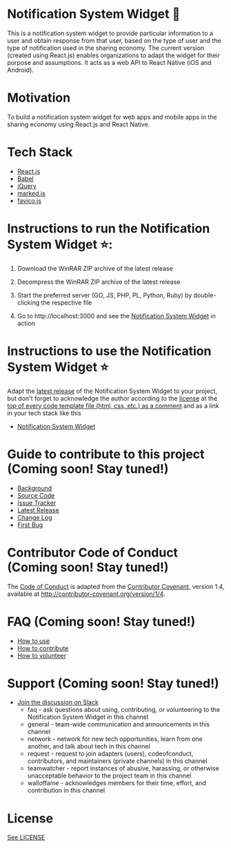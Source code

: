 # Notification System Widget :loudspeaker: 
This is a notification system widget to provide particular information to a user and obtain response from that user, based on the type of user and the type of notification used in the sharing economy. The current version (created using React.js) enables organizations to adapt the widget for their purpose and assumptions. It acts as a web API to React Native (iOS and Android).   

# Motivation
To build a notification system widget for web apps and mobile apps in the sharing economy using React.js and React Native.

# Tech Stack

* [React.js](https://facebook.github.io/react/)
* [Babel](https://babeljs.io/)
* [jQuery](http://jquery.com/)
* [marked.js](http://www.javascriptoo.com/marked)
* [favico.js](http://lab.ejci.net/favico.js/)

# Instructions to run the Notification System Widget :star::

1) Download the WinRAR ZIP archive of the latest release

2) Decompress the WinRAR ZIP archive of the latest release

3) Start the preferred server (GO, JS, PHP, PL, Python, Ruby) by double-clicking the respective file

4) Go to http://localhost:3000 and see the [Notification System Widget](https://drive.google.com/file/d/0B3o-a_7h0VNMQXd2VmpjOThJcWc/view?usp=sharing) in action 

# Instructions to use the Notification System Widget :star:

Adapt the [latest release](https://github.com/Forte-Consultancy-Services/Notification-System-Widget/releases/tag/v1.0) of the Notification System Widget to your project, but don't forget to acknowledge the author according to the [license](https://github.com/Forte-Consultancy-Services/Notification-System-Widget/blob/master/LICENSE.md) at the [top of every code template file (html, css, etc.) as a comment](https://github.com/Forte-Consultancy-Services/Notification-System-Widget/blob/master/How-To-Use.md) and as a link in your tech stack like this

* [Notification System Widget](https://github.com/Forte-Consultancy-Services/Notification-System-Widget)

# Guide to contribute to this project (Coming soon! Stay tuned!)

* [Background](https://drive.google.com/file/d/0B3o-a_7h0VNMamRKaTZ0TXhkd28/view?usp=sharing)
* [Source Code](https://github.com/Forte-Consultancy-Services/Notification-System-Widget/blob/master/index.html)
* [Issue Tracker](https://github.com/Forte-Consultancy-Services/Notification-System-Widget/issues)
* [Latest Release](https://github.com/Forte-Consultancy-Services/Notification-System-Widget/releases/tag/v1.0)
* [Change Log](https://github.com/Forte-Consultancy-Services/Notification-System-Widget/compare/v1.0...master)
* [First Bug]()

# Contributor Code of Conduct (Coming soon! Stay tuned!)

The [Code of Conduct](https://github.com/Forte-Consultancy-Services/Notification-System-Widget/blob/master/CODE-OF-CONDUCT.md) is adapted from the [Contributor Covenant](http://contributor-covenant.org/), version 1.4, available at http://contributor-covenant.org/version/1/4.

# FAQ (Coming soon! Stay tuned!)

* [How to use](https://github.com/Forte-Consultancy-Services/Notification-System-Widget/blob/master/How-To-Use.md)
* [How to contribute](https://github.com/Forte-Consultancy-Services/Notification-System-Widget/blob/master/How-To-Contribute.md)
* [How to volunteer](https://github.com/Forte-Consultancy-Services/Notification-System-Widget/blob/master/How-To-Volunteer.md)

# Support (Coming soon! Stay tuned!)

* [Join the discussion on Slack](https://notification-system.slack.com/shared_invite/MTg0MTE2NzE0MTE5LTE0OTQ3NzM1NDItM2RiNjRmOTYxMQ)
  * faq - ask questions about using, contributing, or volunteering to the Notification System Widget in this channel 
  * general - team-wide communication and announcements in this channel
  * network - network for new tech opportunities, learn from one another, and talk about tech in this channel
  * request - request to join adapters (users), codeofconduct, contributors, and maintainers (private channels) in this channel
  * teamwatcher - report instances of abusive, harassing, or otherwise unacceptable behavior to the project team in this channel
  * walloffame - acknowledges members for their time, effort, and contribution in this channel
 
# License
[See LICENSE](https://github.com/Forte-Consultancy-Services/Notification-System-Widget/blob/master/LICENSE.md)
